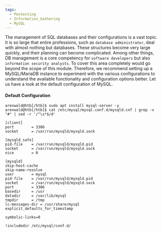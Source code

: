 ```yaml
---
tags:
  - Pentesting
  - Information_Gathering
  - MySQL
---
```

The management of SQL databases and their configurations is a vast topic. It is so large that entire professions, such as `database administrator`, deal with almost nothing but databases. These structures become very large quickly, and their planning can become complicated. Among other things, DB management is a core competency for `software developers` but also `information security analysts`. To cover this area completely would go beyond the scope of this module. Therefore, we recommend setting up a MySQL/MariaDB instance to experiment with the various configurations to understand the available functionality and configuration options better. Let us have a look at the default configuration of MySQL.

#### Default Configuration

```shell-session
arenwald@htb[/htb]$ sudo apt install mysql-server -y
arenwald@htb[/htb]$ cat /etc/mysql/mysql.conf.d/mysqld.cnf | grep -v "#" | sed -r '/^\s*$/d'

[client]
port		= 3306
socket		= /var/run/mysqld/mysqld.sock

[mysqld_safe]
pid-file	= /var/run/mysqld/mysqld.pid
socket		= /var/run/mysqld/mysqld.sock
nice		= 0

[mysqld]
skip-host-cache
skip-name-resolve
user		= mysql
pid-file	= /var/run/mysqld/mysqld.pid
socket		= /var/run/mysqld/mysqld.sock
port		= 3306
basedir		= /usr
datadir		= /var/lib/mysql
tmpdir		= /tmp
lc-messages-dir	= /usr/share/mysql
explicit_defaults_for_timestamp

symbolic-links=0

!includedir /etc/mysql/conf.d/
```